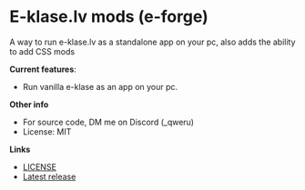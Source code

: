 # E-klase.lv mods (e-forge)
A way to run e-klase.lv as a standalone app on your pc, also adds the ability to add CSS mods


**Current features**: 
 * Run vanilla e-klase as an app on your pc.

**Other info**
* For source code, DM me on Discord (_qweru)
* License: MIT

**Links**
* <a href="LICENSE">LICENSE</a><br>
* [Latest release](https://github.com/gkursi/e-klase-mods/releases/latest)
